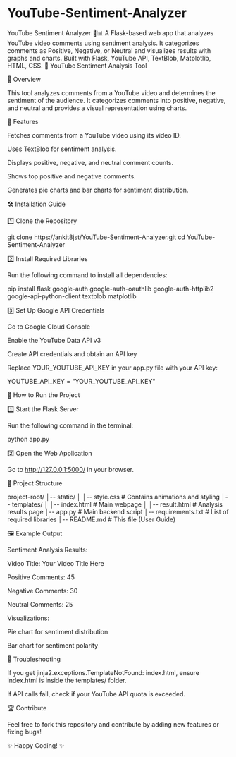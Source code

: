 # YouTube-Sentiment-Analyzer
YouTube Sentiment Analyzer 🎥📊 A Flask-based web app that analyzes YouTube video comments using sentiment analysis. It categorizes comments as Positive, Negative, or Neutral and visualizes results with graphs and charts. Built with Flask, YouTube API, TextBlob, Matplotlib, HTML, CSS. 🚀
YouTube Sentiment Analysis Tool

📌 Overview

This tool analyzes comments from a YouTube video and determines the sentiment of the audience. It categorizes comments into positive, negative, and neutral and provides a visual representation using charts.

🚀 Features

Fetches comments from a YouTube video using its video ID.

Uses TextBlob for sentiment analysis.

Displays positive, negative, and neutral comment counts.

Shows top positive and negative comments.

Generates pie charts and bar charts for sentiment distribution.

🛠️ Installation Guide

1️⃣ Clone the Repository

git clone https://ankit8jst/YouTube-Sentiment-Analyzer.git
cd YouTube-Sentiment-Analyzer

2️⃣ Install Required Libraries

Run the following command to install all dependencies:

pip install flask google-auth google-auth-oauthlib google-auth-httplib2 google-api-python-client textblob matplotlib

3️⃣ Set Up Google API Credentials

Go to Google Cloud Console

Enable the YouTube Data API v3

Create API credentials and obtain an API key

Replace YOUR_YOUTUBE_API_KEY in your app.py file with your API key:

YOUTUBE_API_KEY = "YOUR_YOUTUBE_API_KEY"

🎯 How to Run the Project

1️⃣ Start the Flask Server

Run the following command in the terminal:

python app.py

2️⃣ Open the Web Application

Go to http://127.0.0.1:5000/ in your browser.

📂 Project Structure

project-root/
│-- static/
│   │-- style.css  # Contains animations and styling
│-- templates/
│   │-- index.html  # Main webpage
│   │-- result.html  # Analysis results page
│-- app.py  # Main backend script
│-- requirements.txt  # List of required libraries
│-- README.md  # This file (User Guide)

🖼️ Example Output

Sentiment Analysis Results:

Video Title: Your Video Title Here

Positive Comments: 45

Negative Comments: 30

Neutral Comments: 25

Visualizations:

Pie chart for sentiment distribution

Bar chart for sentiment polarity

📌 Troubleshooting

If you get jinja2.exceptions.TemplateNotFound: index.html, ensure index.html is inside the templates/ folder.

If API calls fail, check if your YouTube API quota is exceeded.

🏆 Contribute

Feel free to fork this repository and contribute by adding new features or fixing bugs!

✨ Happy Coding! ✨
